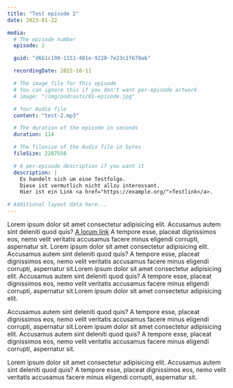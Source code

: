 ```yaml
---
title: "Test episode 2"
date: 2023-01-22

media:
  # The episode number
  episode: 2

  guid: "d6b1c199-1151-401e-9220-7e23c1f670a6"

  recordingDate: 2022-10-11

  # The image file for this episode
  # You can ignore this if you don't want per-episode artwork
  # image: "/img/podcasts/01-episode.jpg"

  # Your Audio file
  content: "test-2.mp3"

  # The duration of the episode in seconds
  duration: 114

  # The filesize of the Audio file in bytes
  fileSize: 2287556

  # A per-episode description if you want it
  description: |
    Es handelt sich um eine Testfolge.
    Diese ist vermutlich nicht allzu interessant.
    Hier ist ein Link <a href="https://example.org/">Testlink</a>.

# Additional layout data here...
---
```


Lorem ipsum dolor sit amet consectetur adipisicing elit. Accusamus autem sint
deleniti quod quis? [A lorum link](https://example.org) A tempore esse, placeat
dignissimos eos, nemo velit veritatis accusamus facere minus eligendi corrupti,
aspernatur sit. Lorem ipsum dolor sit amet consectetur adipisicing elit.
Accusamus autem sint deleniti quod quis? A tempore esse, placeat dignissimos
eos, nemo velit veritatis accusamus facere minus eligendi corrupti, aspernatur
sit.Lorem ipsum dolor sit amet consectetur adipisicing elit. Accusamus autem
sint deleniti quod quis? A tempore esse, placeat dignissimos eos, nemo velit
veritatis accusamus facere minus eligendi corrupti, aspernatur sit.Lorem ipsum
dolor sit amet consectetur adipisicing elit.

Accusamus autem sint deleniti quod quis? A tempore esse, placeat dignissimos
eos, nemo velit veritatis accusamus facere minus eligendi corrupti, aspernatur
sit.Lorem ipsum dolor sit amet consectetur adipisicing elit. Accusamus autem
sint deleniti quod quis? A tempore esse, placeat dignissimos eos, nemo velit
veritatis accusamus facere minus eligendi corrupti, aspernatur sit.

Lorem ipsum dolor sit amet consectetur adipisicing elit. Accusamus autem sint
deleniti quod quis? A tempore esse, placeat dignissimos eos, nemo velit
veritatis accusamus facere minus eligendi corrupti, aspernatur sit.
